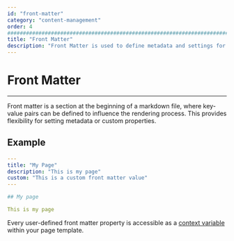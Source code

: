 ```yaml
---
id: "front-matter"
category: "content-management"
order: 4
################################################################################
title: "Front Matter"
description: "Front Matter is used to define metadata and settings for content."
---
```


# Front Matter
---

Front matter is a section at the beginning of a markdown file, where key-value pairs can be defined to influence the rendering process. This provides flexibility for setting metadata or custom properties.

## Example

```yaml
---
title: "My Page"
description: "This is my page"
custom: "This is a custom front matter value"
---

## My page

This is my page
```

Every user-defined front matter property is accessible as a [context variable](/docs/themes/mustache-templates/) within your page template.
